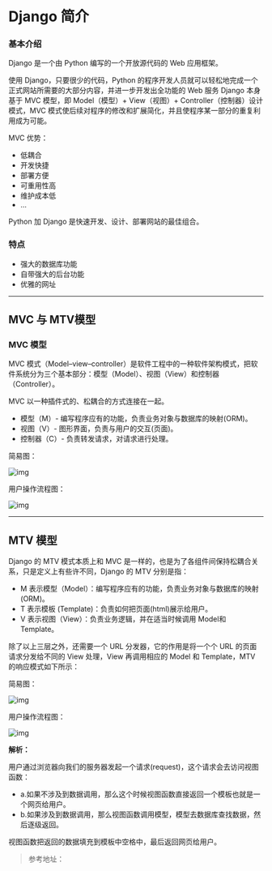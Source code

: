 # Django 简介

### 基本介绍

Django 是一个由 Python 编写的一个开放源代码的 Web 应用框架。

使用 Django，只要很少的代码，Python 的程序开发人员就可以轻松地完成一个正式网站所需要的大部分内容，并进一步开发出全功能的 Web 服务 Django 本身基于 MVC 模型，即 Model（模型）+ View（视图）+ Controller（控制器）设计模式，MVC 模式使后续对程序的修改和扩展简化，并且使程序某一部分的重复利用成为可能。

MVC 优势：

- 低耦合
- 开发快捷
- 部署方便
- 可重用性高
- 维护成本低
- ...

Python 加 Django 是快速开发、设计、部署网站的最佳组合。

### 特点

- 强大的数据库功能
- 自带强大的后台功能
- 优雅的网址

------

## MVC 与 MTV模型

### MVC 模型

MVC 模式（Model–view–controller）是软件工程中的一种软件架构模式，把软件系统分为三个基本部分：模型（Model）、视图（View）和控制器（Controller）。

MVC 以一种插件式的、松耦合的方式连接在一起。

- 模型（M）- 编写程序应有的功能，负责业务对象与数据库的映射(ORM)。
- 视图（V）- 图形界面，负责与用户的交互(页面)。
- 控制器（C）- 负责转发请求，对请求进行处理。

简易图：

![img](https://www.runoob.com/wp-content/uploads/2020/05/ModelViewControllerDiagramZh.png)

用户操作流程图：

![img](https://tva1.sinaimg.cn/large/008eGmZEly1gn10q3k8pyj30co0bj3zm.jpg)

------

## MTV 模型

Django 的 MTV 模式本质上和 MVC 是一样的，也是为了各组件间保持松耦合关系，只是定义上有些许不同，Django 的 MTV 分别是指：

- M 表示模型（Model）：编写程序应有的功能，负责业务对象与数据库的映射(ORM)。
- T 表示模板 (Template)：负责如何把页面(html)展示给用户。
- V 表示视图（View）：负责业务逻辑，并在适当时候调用 Model和 Template。

除了以上三层之外，还需要一个 URL 分发器，它的作用是将一个个 URL 的页面请求分发给不同的 View 处理，View 再调用相应的 Model 和 Template，MTV 的响应模式如下所示：

简易图：

![img](https://tva1.sinaimg.cn/large/008eGmZEly1gn10q22aslj30ds0agmx6.jpg)

用户操作流程图：

![img](https://tva1.sinaimg.cn/large/008eGmZEly1gn10q5i3m7j30ol0anac4.jpg)

**解析：**

用户通过浏览器向我们的服务器发起一个请求(request)，这个请求会去访问视图函数：

- a.如果不涉及到数据调用，那么这个时候视图函数直接返回一个模板也就是一个网页给用户。
- b.如果涉及到数据调用，那么视图函数调用模型，模型去数据库查找数据，然后逐级返回。

视图函数把返回的数据填充到模板中空格中，最后返回网页给用户。

> 参考地址：
>
> [1]: https://www.cnblogs.com/liuhui0308/p/12189658.html